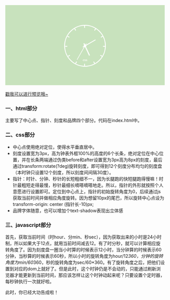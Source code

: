 ![预览图][1]


  [1]: clock.jpg "预览图.jpg"
  
  <a href="https://wwp123.github.io/clock/" target="_blank">戳我可以进行预览哦~</a>
  
  ### 一、html部分
  主要写了中心点、指针、刻度和品牌四个部分。代码在index.html中。
  
  ### 二、css部分
  * 中心点使用绝对定位，使得水平垂直居中。
  * 刻度设置宽为3px，高为钟表外框100%的高度的6个长条，绝对定位在中心位置，并在长条两端通过伪类before和after设置宽为3px高为8px的刻度，最后通过transform:rotate(?deg)旋转刻度，即可得到12个刻度分布均匀的刻度盘（本时钟只设置12个刻度，所以刻度间间隔30度）。
  * 指针：时针、分钟、秒针的长短粗细不一，因为长腿跑的快短腿跑得慢嘛！时针最粗短走得最慢，秒针最细长嘀嗒嘀嗒地走。所以，指针的外形就按照个人意愿进行设置即可。定位到中心点上，指针的初始旋转角度为0，后续通过js获取当前时间并做相应角度旋转。因为想留10px的尾巴，所以旋转中心点设为transform-origin: center (指针长-10)px;
  * 品牌字体随意，也可以增加个text-shadow表现出立体感

### 三、javascript部分
首先，获取当前时间（时hour、分min、秒sec），因为获取出来的小时是24小时制，所以如果大于12点，就用当前时间减去12。有了时分秒，就可以计算相应旋转角度了。因为刻度盘一圈当小时算的时候表示12小时，当分钟算的时候表示60分钟，当秒算的时候表示60秒，所以小时的旋转角度为hour/12*360，分钟的旋转角度为min/60*360，秒的旋转角度为sec/60*360。有了旋转角度之后，把他们设置到对应的dom上就好了。但是此时，这个时钟仍是不会动的，只能通过刷新浏览器才能更新到当前时间，那应该怎样让这个时钟动起来呢？只要设置个定时器，每秒钟执行一次就好啦。
  
  此时，你已经大功告成啦！
